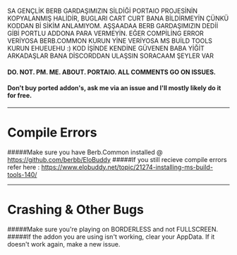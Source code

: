 SA GENÇLİK BERB GARDAŞIMIZIN SİLDİĞİ PORTAIO PROJESİNİN KOPYALANMIŞ HALİDİR, BUGLARI CART CURT BANA BİLDİRMEYİN ÇÜNKÜ KODDAN Bİ SİKİM ANLAMIYOM. AŞŞAADAA BERB GARDAŞIMIZIN DEDİİ GİBİ PORTLU ADDONA PARA VERMEYİN.
EĞER COMPİLİNG ERROR VERİYOSA BERB.COMMON KURUN YİNE VERİYOSA MS BUİLD TOOLS KURUN EHUEUEHU :)
KOD İŞİNDE KENDİNE GÜVENEN BABA YİĞİT ARKADAŞLAR BANA DİSCORDDAN ULAŞSIN SORACAAM ŞEYLER VAR

#### DO. NOT. PM. ME. ABOUT. PORTAIO. ALL COMMENTS GO ON ISSUES.
#### Don't buy ported addon's, ask me via an issue and I'll mostly likely do it for free.

---

# Compile Errors
#####Make sure you have Berb.Common installed @ https://github.com/berbb/EloBuddy
#####If you still recieve compile errors refer here : https://www.elobuddy.net/topic/21274-installing-ms-build-tools-140/

---

# Crashing & Other Bugs
#####Make sure you're playing on BORDERLESS and not FULLSCREEN.
#####If the addon you are using isn't working, clear your AppData. If it doesn't work again, make a new issue.
